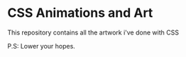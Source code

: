 # CSS Animations and Art
This repository contains all the artwork i've done with CSS

P.S: Lower your hopes.
